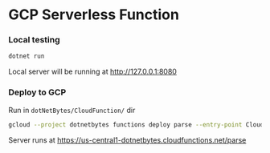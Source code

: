 # GCP Serverless Function

### Local testing

```bash
dotnet run
```

Local server will be running at http://127.0.0.1:8080

### Deploy to GCP

Run in `dotNetBytes/CloudFunction/` dir

```bash
gcloud --project dotnetbytes functions deploy parse --entry-point CloudFunction.Function --source .. --runtime dotnet6 --trigger-http --allow-unauthenticated  --set-build-env-vars=GOOGLE_BUILDABLE=CloudFunction
```

Server runs at https://us-central1-dotnetbytes.cloudfunctions.net/parse
